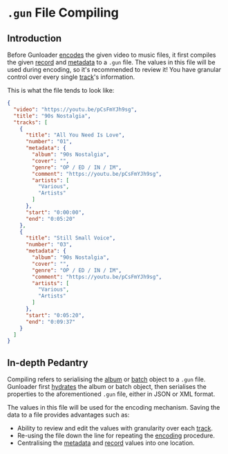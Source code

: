 # `.gun` File Compiling

## Introduction

Before Gunloader [encodes](./encoding.md) the given video to music files, it first compiles the given [record](./record.md) and [metadata](./metadata.md) to a `.gun` file. The values in this file will be used during encoding, so it's recommended to review it! You have granular control over every single [track](./track.md)'s information.

This is what the file tends to look like:

```json
{
  "video": "https://youtu.be/pCsFmYJh9sg",
  "title": "90s Nostalgia",
  "tracks": [
    {
      "title": "All You Need Is Love",
      "number": "01",
      "metadata": {
        "album": "90s Nostalgia",
        "cover": "",
        "genre": "OP / ED / IN / IM",
        "comment": "https://youtu.be/pCsFmYJh9sg",
        "artists": [
          "Various",
          "Artists"
        ]
      },
      "start": "0:00:00",
      "end": "0:05:20"
    },
    {
      "title": "Still Small Voice",
      "number": "03",
      "metadata": {
        "album": "90s Nostalgia",
        "cover": "",
        "genre": "OP / ED / IN / IM",
        "comment": "https://youtu.be/pCsFmYJh9sg",
        "artists": [
          "Various",
          "Artists"
        ]
      },
      "start": "0:05:20",
      "end": "0:09:37"
    }
  ]
} 
```

## In-depth Pedantry

Compiling refers to serialising the [album](./album.md) or [batch](./batch.md) object to a `.gun` file. Gunloader first [hydrates](./hydration.md) the album or batch object, then serialises the properties to the aforementioned `.gun` file, either in JSON or XML format.

The values in this file will be used for the encoding mechanism. Saving the data to a file provides advantages such as:

- Ability to review and edit the values with granularity over each [track](./track.md).
- Re-using the file down the line for repeating the [encoding](./encoding.md) procedure.
- Centralising the [metadata](./metadata.md) and [record](./record.md) values into one location.